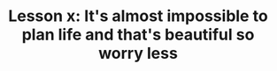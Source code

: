 ---
layout: "post"
title: "Lesson x: It's almost impossible to plan life and that's beautiful so worry less"
permalink: "Lesson x"
tag: "learning"
excerpt: ""
---